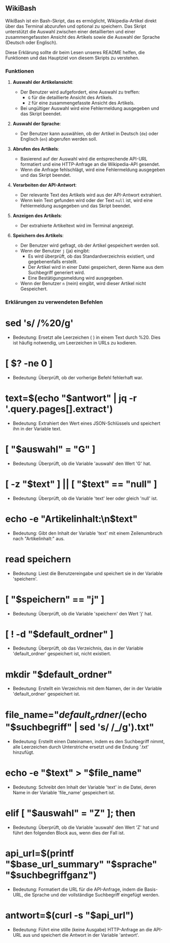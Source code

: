 ## WikiBash

WikiBash ist ein Bash-Skript, das es ermöglicht, Wikipedia-Artikel direkt über das Terminal abzurufen und optional zu speichern. Das Skript unterstützt die Auswahl zwischen einer detaillierten und einer zusammengefassten Ansicht des Artikels sowie die Auswahl der Sprache (Deutsch oder Englisch).

Diese Erklärung sollte dir beim Lesen unseres README helfen, die Funktionen und das Hauptziel von diesem Skripts zu verstehen.

### Funktionen

1. **Auswahl der Artikelansicht**:
    - Der Benutzer wird aufgefordert, eine Auswahl zu treffen:
        - `G` für die detaillierte Ansicht des Artikels.
        - `Z` für eine zusammengefasste Ansicht des Artikels.
    - Bei ungültiger Auswahl wird eine Fehlermeldung ausgegeben und das Skript beendet.

2. **Auswahl der Sprache**:
    - Der Benutzer kann auswählen, ob der Artikel in Deutsch (`de`) oder Englisch (`en`) abgerufen werden soll.

3. **Abrufen des Artikels**:
    - Basierend auf der Auswahl wird die entsprechende API-URL formatiert und eine HTTP-Anfrage an die Wikipedia-API gesendet.
    - Wenn die Anfrage fehlschlägt, wird eine Fehlermeldung ausgegeben und das Skript beendet.

4. **Verarbeiten der API-Antwort**:
    - Der relevante Text des Artikels wird aus der API-Antwort extrahiert.
    - Wenn kein Text gefunden wird oder der Text `null` ist, wird eine Fehlermeldung ausgegeben und das Skript beendet.

5. **Anzeigen des Artikels**:
    - Der extrahierte Artikeltext wird im Terminal angezeigt.

6. **Speichern des Artikels**:
    - Der Benutzer wird gefragt, ob der Artikel gespeichert werden soll.
    - Wenn der Benutzer `j` (ja) eingibt:
        - Es wird überprüft, ob das Standardverzeichnis existiert, und gegebenenfalls erstellt.
        - Der Artikel wird in einer Datei gespeichert, deren Name aus dem Suchbegriff generiert wird.
        - Eine Bestätigungsmeldung wird ausgegeben.
    - Wenn der Benutzer `n` (nein) eingibt, wird dieser Artikel nicht Gespeichert.

### Erklärungen zu verwendeten Befehlen

# sed 's/ /%20/g'
- Bedeutung: Ersetzt alle Leerzeichen ( ) in einem Text durch %20. Dies ist häufig notwendig, um Leerzeichen in URLs zu kodieren.

# [ $? -ne 0 ]
- Bedeutung: Überprüft, ob der vorherige Befehl fehlerhaft war.

# text=$(echo "$antwort" | jq -r '.query.pages[].extract')
- Bedeutung: Extrahiert den Wert eines JSON-Schlüssels und speichert ihn in der Variable text.

# [ "$auswahl" = "G" ]
- Bedeutung: Überprüft, ob die Variable 'auswahl' den Wert 'G' hat.

# [ -z "$text" ] || [ "$text" == "null" ]
- Bedeutung: Überprüft, ob die Variable 'text' leer oder gleich 'null' ist.

# echo -e "Artikelinhalt:\n$text"
- Bedeutung: Gibt den Inhalt der Variable 'text' mit einem Zeilenumbruch nach "Artikelinhalt:" aus.

# read speichern
- Bedeutung: Liest die Benutzereingabe und speichert sie in der Variable 'speichern'.

# [ "$speichern" == "j" ]
- Bedeutung: Überprüft, ob die Variable 'speichern' den Wert 'j' hat.

# [ ! -d "$default_ordner" ]
- Bedeutung: Überprüft, ob das Verzeichnis, das in der Variable 'default_ordner' gespeichert ist, nicht existiert.

# mkdir "$default_ordner"
- Bedeutung: Erstellt ein Verzeichnis mit dem Namen, der in der Variable 'default_ordner' gespeichert ist.

# file_name="$default_ordner/$(echo "$suchbegriff" | sed 's/ /_/g').txt"
- Bedeutung: Erstellt einen Dateinamen, indem es den Suchbegriff nimmt, alle Leerzeichen durch Unterstriche ersetzt und die Endung '.txt' hinzufügt.

# echo -e "$text" > "$file_name"
- Bedeutung: Schreibt den Inhalt der Variable 'text' in die Datei, deren Name in der Variable 'file_name' gespeichert ist.

# elif [ "$auswahl" = "Z" ]; then
- Bedeutung: Überprüft, ob die Variable 'auswahl' den Wert 'Z' hat und führt den folgenden Block aus, wenn dies der Fall ist.

# api_url=$(printf "$base_url_summary" "$sprache" "$suchbegriffganz")
- Bedeutung: Formatiert die URL für die API-Anfrage, indem die Basis-URL, die Sprache und der vollständige Suchbegriff eingefügt werden.

# antwort=$(curl -s "$api_url")
- Bedeutung: Führt eine stille (keine Ausgabe) HTTP-Anfrage an die API-URL aus und speichert die Antwort in der Variable 'antwort'.
